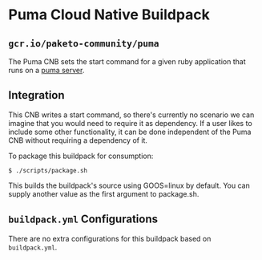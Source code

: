 # Puma Cloud Native Buildpack

## `gcr.io/paketo-community/puma`

The Puma CNB sets the start command for a given ruby application that runs on a [puma server](https://puma.io).

## Integration

This CNB writes a start command, so there's currently no scenario we can
imagine that you would need to require it as dependency. If a user likes to
include some other functionality, it can be done independent of the Puma CNB
without requiring a dependency of it.

To package this buildpack for consumption:
```
$ ./scripts/package.sh
```
This builds the buildpack's source using GOOS=linux by default. You can supply another value as the first argument to package.sh.

## `buildpack.yml` Configurations

There are no extra configurations for this buildpack based on `buildpack.yml`.
